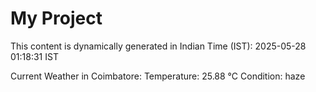 # My Project

This content is dynamically generated in Indian Time (IST): 2025-05-28 01:18:31 IST


Current Weather in Coimbatore:
Temperature: 25.88 °C
Condition: haze
